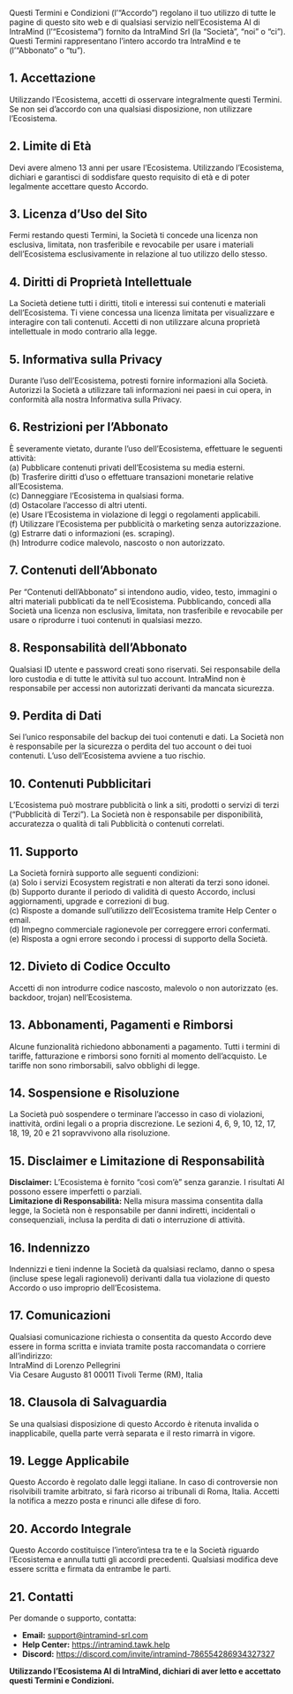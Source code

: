 Questi Termini e Condizioni (l’“Accordo”) regolano il tuo utilizzo di tutte le pagine di questo sito web e di qualsiasi servizio nell’Ecosistema AI di IntraMind (l’“Ecosistema”) fornito da IntraMind Srl (la “Società”, “noi” o “ci”). Questi Termini rappresentano l’intero accordo tra IntraMind e te (l’“Abbonato” o “tu”).  

## 1. Accettazione  
Utilizzando l’Ecosistema, accetti di osservare integralmente questi Termini. Se non sei d’accordo con una qualsiasi disposizione, non utilizzare l’Ecosistema.  

## 2. Limite di Età  
Devi avere almeno 13 anni per usare l’Ecosistema. Utilizzando l’Ecosistema, dichiari e garantisci di soddisfare questo requisito di età e di poter legalmente accettare questo Accordo.  

## 3. Licenza d’Uso del Sito  
Fermi restando questi Termini, la Società ti concede una licenza non esclusiva, limitata, non trasferibile e revocabile per usare i materiali dell’Ecosistema esclusivamente in relazione al tuo utilizzo dello stesso.  

## 4. Diritti di Proprietà Intellettuale  
La Società detiene tutti i diritti, titoli e interessi sui contenuti e materiali dell’Ecosistema. Ti viene concessa una licenza limitata per visualizzare e interagire con tali contenuti. Accetti di non utilizzare alcuna proprietà intellettuale in modo contrario alla legge.  

## 5. Informativa sulla Privacy  
Durante l’uso dell’Ecosistema, potresti fornire informazioni alla Società. Autorizzi la Società a utilizzare tali informazioni nei paesi in cui opera, in conformità alla nostra Informativa sulla Privacy.  

## 6. Restrizioni per l’Abbonato  
È severamente vietato, durante l’uso dell’Ecosistema, effettuare le seguenti attività:  
(a) Pubblicare contenuti privati dell’Ecosistema su media esterni.  
(b) Trasferire diritti d’uso o effettuare transazioni monetarie relative all’Ecosistema.  
(c) Danneggiare l’Ecosistema in qualsiasi forma.  
(d) Ostacolare l’accesso di altri utenti.  
(e) Usare l’Ecosistema in violazione di leggi o regolamenti applicabili.  
(f) Utilizzare l’Ecosistema per pubblicità o marketing senza autorizzazione.  
(g) Estrarre dati o informazioni (es. scraping).  
(h) Introdurre codice malevolo, nascosto o non autorizzato.  

## 7. Contenuti dell’Abbonato  
Per “Contenuti dell’Abbonato” si intendono audio, video, testo, immagini o altri materiali pubblicati da te nell’Ecosistema. Pubblicando, concedi alla Società una licenza non esclusiva, limitata, non trasferibile e revocabile per usare o riprodurre i tuoi contenuti in qualsiasi mezzo.  

## 8. Responsabilità dell’Abbonato  
Qualsiasi ID utente e password creati sono riservati. Sei responsabile della loro custodia e di tutte le attività sul tuo account. IntraMind non è responsabile per accessi non autorizzati derivanti da mancata sicurezza.  

## 9. Perdita di Dati  
Sei l’unico responsabile del backup dei tuoi contenuti e dati. La Società non è responsabile per la sicurezza o perdita del tuo account o dei tuoi contenuti. L’uso dell’Ecosistema avviene a tuo rischio.  

## 10. Contenuti Pubblicitari  
L’Ecosistema può mostrare pubblicità o link a siti, prodotti o servizi di terzi (“Pubblicità di Terzi”). La Società non è responsabile per disponibilità, accuratezza o qualità di tali Pubblicità o contenuti correlati.  

## 11. Supporto  
La Società fornirà supporto alle seguenti condizioni:  
(a) Solo i servizi Ecosystem registrati e non alterati da terzi sono idonei.  
(b) Supporto durante il periodo di validità di questo Accordo, inclusi aggiornamenti, upgrade e correzioni di bug.  
(c) Risposte a domande sull’utilizzo dell’Ecosistema tramite Help Center o email.  
(d) Impegno commerciale ragionevole per correggere errori confermati.  
(e) Risposta a ogni errore secondo i processi di supporto della Società.  

## 12. Divieto di Codice Occulto  
Accetti di non introdurre codice nascosto, malevolo o non autorizzato (es. backdoor, trojan) nell’Ecosistema.  

## 13. Abbonamenti, Pagamenti e Rimborsi  
Alcune funzionalità richiedono abbonamenti a pagamento. Tutti i termini di tariffe, fatturazione e rimborsi sono forniti al momento dell’acquisto. Le tariffe non sono rimborsabili, salvo obblighi di legge.  

## 14. Sospensione e Risoluzione  
La Società può sospendere o terminare l’accesso in caso di violazioni, inattività, ordini legali o a propria discrezione. Le sezioni 4, 6, 9, 10, 12, 17, 18, 19, 20 e 21 sopravvivono alla risoluzione.  

## 15. Disclaimer e Limitazione di Responsabilità  
**Disclaimer:** L’Ecosistema è fornito “così com’è” senza garanzie. I risultati AI possono essere imperfetti o parziali.  
**Limitazione di Responsabilità:** Nella misura massima consentita dalla legge, la Società non è responsabile per danni indiretti, incidentali o consequenziali, inclusa la perdita di dati o interruzione di attività.  

## 16. Indennizzo  
Indennizzi e tieni indenne la Società da qualsiasi reclamo, danno o spesa (incluse spese legali ragionevoli) derivanti dalla tua violazione di questo Accordo o uso improprio dell’Ecosistema.  

## 17. Comunicazioni  
Qualsiasi comunicazione richiesta o consentita da questo Accordo deve essere in forma scritta e inviata tramite posta raccomandata o corriere all’indirizzo:  
IntraMind di Lorenzo Pellegrini  
Via Cesare Augusto 81
00011 Tivoli Terme (RM), Italia  

## 18. Clausola di Salvaguardia  
Se una qualsiasi disposizione di questo Accordo è ritenuta invalida o inapplicabile, quella parte verrà separata e il resto rimarrà in vigore.  

## 19. Legge Applicabile  
Questo Accordo è regolato dalle leggi italiane. In caso di controversie non risolvibili tramite arbitrato, si farà ricorso ai tribunali di Roma, Italia. Accetti la notifica a mezzo posta e rinunci alle difese di foro.  

## 20. Accordo Integrale  
Questo Accordo costituisce l’intero’intesa tra te e la Società riguardo l’Ecosistema e annulla tutti gli accordi precedenti. Qualsiasi modifica deve essere scritta e firmata da entrambe le parti.  

## 21. Contatti  
Per domande o supporto, contatta:  
- **Email:** support@intramind-srl.com  
- **Help Center:** https://intramind.tawk.help  
- **Discord:** https://discord.com/invite/intramind-786554286934327327  

**Utilizzando l’Ecosistema AI di IntraMind, dichiari di aver letto e accettato questi Termini e Condizioni.**